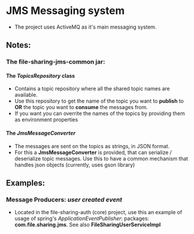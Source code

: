 # JMS Messaging system

- The project uses ActiveMQ as it's main messaging system.

## Notes:

### The file-sharing-jms-common jar:

#### The _TopicsRepository_ class
- Contains a topic repository where all the shared topic names are available.
- Use this repository to get the name of the topic you want to **publish** to **OR** the topic you want to **consume** the messages from.
- If you want you can overrite the names of the topics by providing them as environment properties

 #### The _JmsMessageConverter_
 - The messages are sent on the topics as strings, in JSON format.
 - For this a **JmsMessageConverter** is provided, that can serialize / deserialize topic messages. Use this to have a common mechanism that handles json objects (currently, uses gson library)
 

 ## Examples:
 
 ### Message Producers: _user created event_
 - Located in the file-sharing-auth (core) project, use this an example of usage of spring's *ApplicationEventPublisher*: packages: **com.file.sharing.jms**. See also **FileSharingUserServiceImpl**
 
 
 
 
